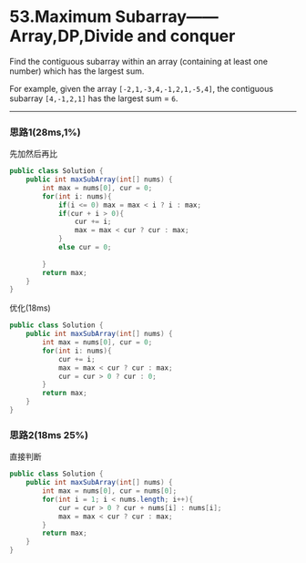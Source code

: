 # 53.Maximum Subarray——Array,DP,Divide and conquer

Find the contiguous subarray within an array (containing at least one number) which has the largest sum.

For example, given the array `[-2,1,-3,4,-1,2,1,-5,4]`,
the contiguous subarray `[4,-1,2,1]` has the largest sum = `6`.

---

### 思路1(28ms,1%)

先加然后再比

```java
public class Solution {
    public int maxSubArray(int[] nums) {
        int max = nums[0], cur = 0;
        for(int i: nums){
            if(i <= 0) max = max < i ? i : max;
            if(cur + i > 0){
                cur += i;
                max = max < cur ? cur : max;
            }
            else cur = 0;
            
        }
        return max;
    }
}
```

优化(18ms)

```java
public class Solution {
    public int maxSubArray(int[] nums) {
        int max = nums[0], cur = 0;
        for(int i: nums){
            cur += i;
            max = max < cur ? cur : max;
            cur = cur > 0 ? cur : 0;
        }
        return max;
    }
}
```



### 思路2(18ms 25%)

直接判断

```java
public class Solution {
    public int maxSubArray(int[] nums) {
        int max = nums[0], cur = nums[0];
        for(int i = 1; i < nums.length; i++){
            cur = cur > 0 ? cur + nums[i] : nums[i];
            max = max < cur ? cur : max;
        }
        return max;
    }
}
```

